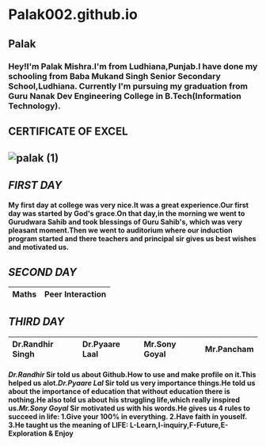 # Palak002.github.io
## Palak ##
### Hey!I'm Palak Mishra.I'm from Ludhiana,Punjab.I have done my schooling from Baba Mukand Singh Senior Secondary School,Ludhiana. Currently I'm pursuing my graduation from Guru Nanak Dev Engineering College in B.Tech(Information Technology).
##  CERTIFICATE OF EXCEL
##  ![palak (1)](https://github.com/user-attachments/assets/a0b7f5f1-839d-4708-9272-467f5b3c958e)
## **_FIRST DAY_**
#### My first day at college was very nice.It was a great experience.Our first day was started by God's grace.On that day,in the morning we went to Gurudwara Sahib and took blessings of Guru Sahib's, which was very pleasant moment.Then we went to auditorium where our induction program started and there teachers and principal sir gives us best wishes and motivated us.
## **_SECOND DAY_**
| Maths | Peer Interaction |      
|:-|:-| 
##  **_THIRD DAY_**
| Dr.Randhir Singh |Dr.Pyaare Laal|Mr.Sony Goyal|Mr.Pancham|
|:-|:-|:-|:-|
#### **_Dr.Randhir_** Sir told us about Github.How to use and make profile on it.This helped us alot.**_Dr.Pyaare Lal_** Sir told us very importance things.He told us about the importance of education that without education there is nothing.He also told us about his struggling life,which really inspired us.**_Mr.Sony Goyal_** Sir motivated us with his words.He gives us 4 rules to succeed in life:                    1.Give your 100% in everything.    2.Have faith in youself.            3.He taught us the meaning of LIFE:  L-Learn,I-inquiry,F-Future,E-Exploration & Enjoy 
